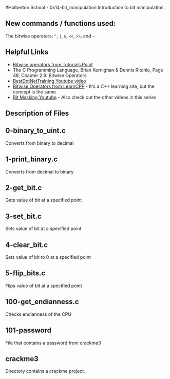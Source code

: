 #Holberton School - 0x14-bit_manipulation
Introduction to bit manipulation.
## New commands / functions used:
The bitwise operators: ``^``, ``|``, ``&``, ``<<``, ``>>``, and ``~``
## Helpful Links
* [Bitwise operators from Tutorials Point](https://www.tutorialspoint.com/cprogramming/c_bitwise_operators.htm)
* The C Programming Language, Brian Kernighan & Dennis Ritchie, Page 48, Chapter 2.9: Bitwise Operators
* [BestDotNetTraining Youtube video](https://www.youtube.com/watch?v=MyxVAq9MifI)
* [Bitwise Operators from LearnCPP](http://www.learncpp.com/cpp-tutorial/38-bitwise-operators/) - It's a C++ learning site, but the concept is the same
* [Bit Masking Youtube](https://www.youtube.com/watch?v=lUzQtTLCglk) - Also check out the other videos in this series

## Description of Files
<h2>0-binary_to_uint.c</h2>
Converts from binary to decimal
<h2>1-print_binary.c</h2>
Converts from decimal to binary
<h2>2-get_bit.c</h2>
Gets value of bit at a specified point
<h2>3-set_bit.c</h2>
Sets value of bit at a specified point
<h2>4-clear_bit.c</h2>
Sets value of bit to 0 at a specified point
<h2>5-flip_bits.c</h2>
Flips value of bit at a specified point
<h2>100-get_endianness.c</h2>
Checks endianness of the CPU
<h2>101-password</h2>
File that contains a password from crackme3
<h2>crackme3</h2>
Directory contains a crackme project.
